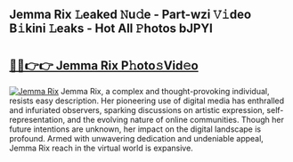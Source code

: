 ## Jemma Rix 𝙻eaked 𝙽u𝚍e - Part-wzi 𝚅𝚒deo B𝚒kini 𝙻eaks - Hot All 𝙿hotos bJPYI

# <h2><a href="http://ld55682.urlbe.top/?page=Jemma+Rix">🔗🔗👉👉 Jemma Rix P𝚑oto𝚜Vid𝚎o</a></h2>

[![Jemma Rix](https://i.imgur.com/eBuTRDB.gif)](http://ld55682.urlbe.top/?page=Jemma+Rix)
Jemma Rix, a complex and thought-provoking individual, resists easy description. Her pioneering use of digital media has enthralled and infuriated observers, sparking discussions on artistic expression, self-representation, and the evolving nature of online communities. Though her future intentions are unknown, her impact on the digital landscape is profound. Armed with unwavering dedication and undeniable appeal, Jemma Rix reach in the virtual world is expansive.
